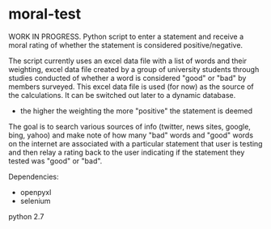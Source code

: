 # moral-test
WORK IN PROGRESS. Python script to enter a statement and receive a moral rating of whether the statement is considered positive/negative. 

The script currently uses an excel data file with a list of words and their weighting, excel data file created by a group of university students through studies conducted of whether a word is considered "good" or "bad" by members surveyed. This excel data file is used (for now) as the source of the calculations. It can be switched out later to a dynamic database.
- the higher the weighting the more "positive" the statement is deemed


The goal is to search various sources of info (twitter, news sites, google, bing, yahoo) and make note of how many "bad" words and "good" words on the internet are associated with a particular statement that user is testing and then relay a rating back to the user indicating if the statement they tested was "good" or "bad".


Dependencies:

- openpyxl
- selenium 



python 2.7
